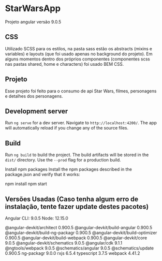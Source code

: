 # StarWarsApp

Projeto angular versão 9.0.5

## CSS

Utilizado SCSS para os estilos, na pasta sass estão os abstracts (mixins e variables) e layouts (que foi usado apenas no background do projeto).
Em alguns momentos dentro dos próprios componentes (componentes scss nas pastas shared, home e characters) foi usado BEM CSS.

## Projeto

Esse projeto foi feito para o consumo de api Star Wars, filmes, personagens e detalhes dos personagens.


## Development server

Run `ng serve` for a dev server. Navigate to `http://localhost:4200/`. The app will automatically reload if you change any of the source files.


## Build

Run `ng build` to build the project. The build artifacts will be stored in the `dist/` directory. Use the `--prod` flag for a production build.


Install npm packages
Install the npm packages described in the package.json and verify that it works:

npm install
npm start



## Versões Usadas (Caso tenha algum erro de instalação, tente fazer update destes pacotes)
Angular CLI: 9.0.5
Node: 12.15.0 

@angular-devkit/architect          0.900.5
@angular-devkit/build-angular      0.900.5
@angular-devkit/build-ng-packagr   0.900.5
@angular-devkit/build-optimizer    0.900.5
@angular-devkit/build-webpack      0.900.5
@angular-devkit/core               9.0.5
@angular-devkit/schematics         9.0.5
@angular/cdk                       9.1.1
@ngtools/webpack                   9.0.5
@schematics/angular                9.0.5
@schematics/update                 0.900.5
ng-packagr                         9.0.0
rxjs                               6.5.4
typescript                         3.7.5
webpack                            4.41.2



